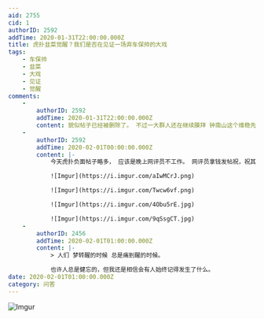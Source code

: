```yaml
---
aid: 2755
cid: 1
authorID: 2592
addTime: 2020-01-31T22:00:00.000Z
title: 虎扑韭菜觉醒？我们是否在见证一场弃车保帅的大戏
tags:
    - 车保帅
    - 韭菜
    - 大戏
    - 见证
    - 觉醒
comments:
    -
        authorID: 2592
        addTime: 2020-01-31T22:00:00.000Z
        content: 貌似帖子已经被删除了。 不过一大群人还在继续膜拜 钟南山这个维稳先锋
    -
        authorID: 2592
        addTime: 2020-02-01T00:00:00.000Z
        content: |-
            今天虎扑负面帖子略多， 应该是晚上网评员不工作。 网评员拿钱发帖祝，祝其感染没得救

            ![Imgur](https://i.imgur.com/aIwMCrJ.png)

            ![Imgur](https://i.imgur.com/Twcw6vf.png)

            ![Imgur](https://i.imgur.com/4Obu5rE.jpg)

            ![Imgur](https://i.imgur.com/9qSsgCT.jpg)
    -
        authorID: 2456
        addTime: 2020-02-01T01:00:00.000Z
        content: |-
            > 人们 梦转醒的时候 总是痛到醒的时候。

            也许人总是健忘的，但我还是相信会有人始终记得发生了什么。
date: 2020-02-01T01:00:00.000Z
category: 问答
---
```


![Imgur](https://i.imgur.com/gMv88iW.jpg)

